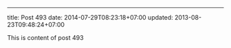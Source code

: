 ---
title: Post 493
date: 2014-07-29T08:23:18+07:00
updated: 2013-08-23T09:48:24+07:00

This is content of post 493